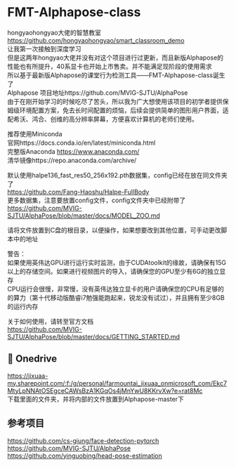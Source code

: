 # FMT-Alphapose-class
hongyaohongyao大佬的智慧教室  
https://github.com/hongyaohongyao/smart_classroom_demo  
让我第一次接触到深度学习  
但是这两年hongyao大佬并没有对这个项目进行过更新，而且新版Alphapose的性能也有所提升，40系显卡也开始上市售卖。并不能满足现阶段的使用需求  
所以基于最新版Alphapose的课堂行为检测工具——FMT-Alphapose-class诞生了  
Alphapose 项目地址https://github.com/MVIG-SJTU/AlphaPose  
由于在刚开始学习的时候吃尽了苦头，所以我为广大想使用该项目的初学者提供保姆级环境配置方案，免去长时间配置的烦恼，后续会提供简单的图形用户界面，适配希沃、鸿合、创维的高分辨率屏幕，方便喜欢计算机的老师们使用。

推荐使用Miniconda  
官网https://docs.conda.io/en/latest/miniconda.html  
完整版Anaconda https://www.anaconda.com/  
清华镜像https://repo.anaconda.com/archive/  

默认使用halpe136_fast_res50_256x192.pth数据集，config已经在放在同文件夹了  
https://github.com/Fang-Haoshu/Halpe-FullBody  
更多数据集，注意要放置config文件，config文件夹中已经附带了  
https://github.com/MVIG-SJTU/AlphaPose/blob/master/docs/MODEL_ZOO.md

请将文件放置到C盘的根目录，以便操作，如果想要改到其他位置，可手动更改脚本中的地址

警告：  
如果使用英伟达GPU进行运行实时监测，由于CUDAtoolkit的缘故，请确保有15G以上的存储空间。如果进行视频图片的导入，请确保您的GPU至少有6G的独立显存  
CPU运行会很慢，非常慢，没有英伟达独立显卡的用户请确保您的CPU有足够的的算力（第十代移动版酷睿i7勉强能跑起来，锐龙没有试过），并且拥有至少8GB的运行内存

关于如何使用，请转至官方文档  
https://github.com/MVIG-SJTU/AlphaPose/blob/master/docs/GETTING_STARTED.md  


## 🔗 Onedrive
https://jixuaa-my.sharepoint.com/:f:/g/personal/farmountai_jixuaa_onmicrosoft_com/Ekc7MtyLpNNAtOSEgceCAWsBzA1KGqOs4jMnYwU8KKrvXw?e=rat8Mc  
下载里面的文件夹，并将内部的文件放置到Alphapose-master下




## 参考项目
https://github.com/cs-giung/face-detection-pytorch  
https://github.com/MVIG-SJTU/AlphaPose  
https://github.com/yinguobing/head-pose-estimation
